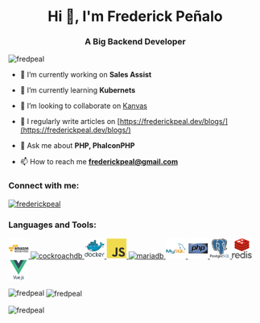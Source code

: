 <h1 align="center">Hi 👋, I'm Frederick Peñalo</h1>
<h3 align="center">A Big Backend Developer</h3>

<p align="left"> <img src="https://komarev.com/ghpvc/?username=fredpeal&label=Profile%20views&color=0e75b6&style=flat" alt="fredpeal" /> </p>

- 🔭 I’m currently working on **Sales Assist**

- 🌱 I’m currently learning **Kubernets**

- 👯 I’m looking to collaborate on [Kanvas](https://kanvas.dev/)

- 📝 I regularly write articles on [https://frederickpeal.dev/blogs/](https://frederickpeal.dev/blogs/)

- 💬 Ask me about **PHP, PhalconPHP**

- 📫 How to reach me **frederickpeal@gmail.com**

<h3 align="left">Connect with me:</h3>
<p align="left">
<a href="https://linkedin.com/in/frederick-peal" target="blank"><img align="center" src="https://raw.githubusercontent.com/rahuldkjain/github-profile-readme-generator/master/src/images/icons/Social/linked-in-alt.svg" alt="frederickpeal" height="30" width="40" /></a>
</p>

<h3 align="left">Languages and Tools:</h3>
<p align="left"> <a href="https://aws.amazon.com" target="_blank"> <img src="https://raw.githubusercontent.com/devicons/devicon/master/icons/amazonwebservices/amazonwebservices-original-wordmark.svg" alt="aws" width="40" height="40"/> </a> <a href="https://www.cockroachlabs.com/product/cockroachdb/" target="_blank"> <img src="https://cdn.worldvectorlogo.com/logos/cockroachdb.svg" alt="cockroachdb" width="40" height="40"/> </a> <a href="https://www.docker.com/" target="_blank"> <img src="https://raw.githubusercontent.com/devicons/devicon/master/icons/docker/docker-original-wordmark.svg" alt="docker" width="40" height="40"/> </a> <a href="https://developer.mozilla.org/en-US/docs/Web/JavaScript" target="_blank"> <img src="https://raw.githubusercontent.com/devicons/devicon/master/icons/javascript/javascript-original.svg" alt="javascript" width="40" height="40"/> </a> <a href="https://mariadb.org/" target="_blank"> <img src="https://www.vectorlogo.zone/logos/mariadb/mariadb-icon.svg" alt="mariadb" width="40" height="40"/> </a> <a href="https://www.mysql.com/" target="_blank"> <img src="https://raw.githubusercontent.com/devicons/devicon/master/icons/mysql/mysql-original-wordmark.svg" alt="mysql" width="40" height="40"/> </a> <a href="https://www.php.net" target="_blank"> <img src="https://raw.githubusercontent.com/devicons/devicon/master/icons/php/php-original.svg" alt="php" width="40" height="40"/> </a> <a href="https://www.postgresql.org" target="_blank"> <img src="https://raw.githubusercontent.com/devicons/devicon/master/icons/postgresql/postgresql-original-wordmark.svg" alt="postgresql" width="40" height="40"/> </a> <a href="https://redis.io" target="_blank"> <img src="https://raw.githubusercontent.com/devicons/devicon/master/icons/redis/redis-original-wordmark.svg" alt="redis" width="40" height="40"/> </a> <a href="https://vuejs.org/" target="_blank"> <img src="https://raw.githubusercontent.com/devicons/devicon/master/icons/vuejs/vuejs-original-wordmark.svg" alt="vuejs" width="40" height="40"/> </a> </p>

<p><img align="left" src="https://github-readme-stats.vercel.app/api/top-langs?username=fredpeal&show_icons=true&locale=en&layout=compact" alt="fredpeal" /></p>

<p>&nbsp;<img align="center" src="https://github-readme-stats.vercel.app/api?username=fredpeal&show_icons=true&locale=en" alt="fredpeal" /></p>

<p><img align="center" src="https://github-readme-streak-stats.herokuapp.com/?user=fredpeal&" alt="fredpeal" /></p>
<!--
**FredPeal/FredPeal** is a ✨ _special_ ✨ repository because its `README.md` (this file) appears on your GitHub profile.

Here are some ideas to get you started:

- 🔭 I’m currently working on ...
- 🌱 I’m currently learning ...
- 👯 I’m looking to collaborate on ...
- 🤔 I’m looking for help with ...
- 💬 Ask me about ...
- 📫 How to reach me: ...
- 😄 Pronouns: ...
- ⚡ Fun fact: ...
-->
